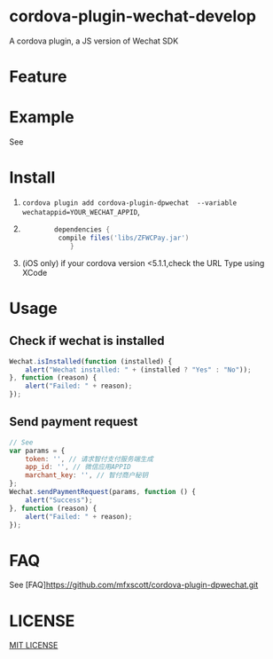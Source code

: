 # cordova-plugin-wechat-develop

A cordova plugin, a JS version of Wechat SDK

# Feature


# Example

See 

# Install

1. ```cordova plugin add cordova-plugin-dpwechat  --variable wechatappid=YOUR_WECHAT_APPID```,

2. ```导入有智付支付提供的辅助ZFWCPay.jar包放置项目libs中，在build.gradle 进行添加引用
           dependencies {
            compile files('libs/ZFWCPay.jar')
               }
3. (iOS only) if your cordova version <5.1.1,check the URL Type using XCode

# Usage

## Check if wechat is installed
```Javascript
Wechat.isInstalled(function (installed) {
    alert("Wechat installed: " + (installed ? "Yes" : "No"));
}, function (reason) {
    alert("Failed: " + reason);
});
```
## Send payment request
```Javascript
// See
var params = {
    token: '', // 请求智付支付服务端生成
    app_id: '', // 微信应用APPID
    marchant_key: '', // 智付商户秘钥    
};
Wechat.sendPaymentRequest(params, function () {
    alert("Success");
}, function (reason) {
    alert("Failed: " + reason);
});
```


# FAQ

See [FAQ]https://github.com/mfxscott/cordova-plugin-dpwechat.git

# LICENSE

[MIT LICENSE](http://opensource.org/licenses/MIT)
